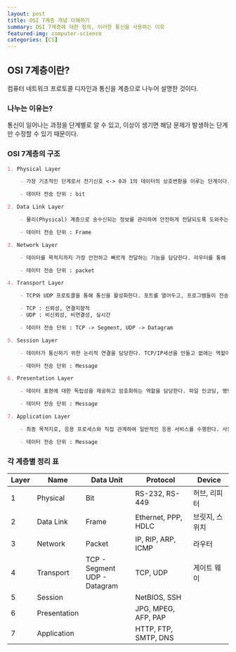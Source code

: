 ```yaml
---
layout: post
title: OSI 7계층 개념 이해하기
summary: OSI 7계층에 대한 정의, 이러한 통신을 사용하는 이유
featured-img: computer-science
categories: [CS]
---
```


## OSI 7계층이란?

컴퓨터 네트워크 프로토콜 디자인과 통신을 계층으로 나누어 설명한 것이다.

### 나누는 이유는?

통신이 일어나는 과정을 단계별로 알 수 있고, 이상이 생기면 해당 문제가 발생하는 단계만 수정할 수 있기 때문이다.

### OSI 7계층의 구조

```md
1. Physical Layer

    - 가장 기초적인 단계로서 전기신호 <-> 0과 1의 데이터의 상호변환을 이루는 단계이다.

    - 데이터 전송 단위 : bit

2. Data Link Layer

    - 물리(Physical) 계층으로 송수신되는 정보를 관리하여 안전하게 전달되도록 도와주는 역할을 한다. Mac 주소를 통해 통신하며, 비트들을 프레이밍(Framing)하여 프레임에 Mac 주소를 부여하고 에러검출, 재전송, 흐름제어를 수행한다.

    - 데이터 전송 단위 : Frame

3. Network Layer

    - 데이터를 목적지까지 가장 안전하고 빠르게 전달하는 기능을 담당한다. 라우터를 통해 이동할 경로를 선택하여 IP주소를 지정하고, 해당 경로에 따라 패킷을 전달해준다.라우팅, 흐름 제어, 오류 제어, 세그멘테이션을 수행한다.

    - 데이터 전송 단위 : packet

4. Transport Layer

    - TCP와 UDP 프로토콜을 통해 통신을 활성화한다. 포트를 열어두고, 프로그램들이 전송을 할 수 있도록 제공해준다.

    - TCP : 신뢰성, 연결지향적
    - UDP : 비신뢰성, 비연결성, 실시간

    - 데이터 전송 단위 : TCP -> Segment, UDP -> Datagram

5. Session Layer

    - 데이터가 통신하기 위한 논리적 연결을 담당한다. TCP/IP세션을 만들고 없애는 역할이 있다.

    - 데이터 전송 단위 : Message

6. Presentation Layer

    - 데이터 표현에 대한 독립성을 제공하고 암호화하는 역할을 담당한다. 파일 인코딩, 명령어를 포장, 압축, 암호화한다.

    - 데이터 전송 단위 : Message

7. Application Layer

    - 최종 목적지로, 응용 프로세스와 직접 관계하여 일반적인 응용 서비스를 수행한다. 사용자 인터페이스, 전자우편, 데이터베이스 관리 등의 서비스를 제공한다.

    - 데이터 전송 단위 : Message
```

### 각 계층별 정리 표

| Layer | Name         | Data Unit                        | Protocol             | Device         |
| ----- | ------------ | -------------------------------- | -------------------- | -------------- |
| 1     | Physical     | Bit                              | RS-232, RS-449       | 허브, 리피터   |
| 2     | Data Link    | Frame                            | Ethernet, PPP, HDLC  | 브릿지, 스위치 |
| 3     | Network      | Packet                           | IP, RIP, ARP, ICMP   | 라우터         |
| 4     | Transport    | TCP - Segment<br> UDP - Datagram | TCP, UDP             | 게이트 웨이    |
| 5     | Session      |                                  | NetBIOS, SSH         |                |
| 6     | Presentation |                                  | JPG, MPEG, AFP, PAP  |                |
| 7     | Application  |                                  | HTTP, FTP, SMTP, DNS |                |
